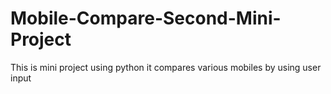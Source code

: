 # Mobile-Compare-Second-Mini-Project
This is mini project using python
it compares various mobiles by using user input
